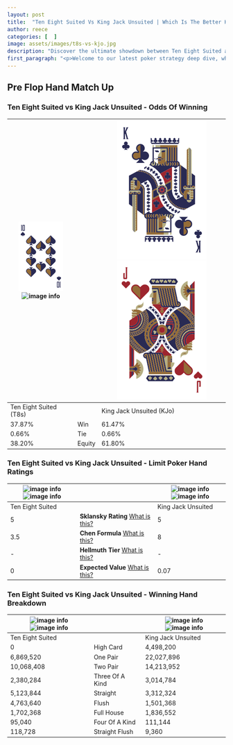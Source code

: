 ```yaml
---
layout: post
title:  "Ten Eight Suited Vs King Jack Unsuited | Which Is The Better Hand In Poker? A Complete Guide"
author: reece
categories: [  ]
image: assets/images/t8s-vs-kjo.jpg
description: "Discover the ultimate showdown between Ten Eight Suited and King Jack Unsuited in poker! Uncover the odds, strategies, and scenarios where one hand triumphs over the other. Get ready to up your poker game with this thrilling analysis."
first_paragraph: "<p>Welcome to our latest poker strategy deep dive, where we're pitting two distinct hands against each other in a high-stakes showdown: Ten Eight Suited vs King Jack Unsuited.</p><p>In the dynamic world of poker, every decision counts, and knowing which hand holds the upper hand is key to your success at the table.</p><p>In this article, we'll dissect these two hands, explore the scenarios where one dominates the other, and equip you with the knowledge to make strategic choices that can tip the odds in your favor.</p><p>Get ready to unravel the intriguing dynamics of these poker hands and elevate your game to new heights.</p>"
---
```




[comment]: # (sp0)

## Pre Flop Hand Match Up

<div class="table hand-ratings" markdown="1"> 



### Ten Eight Suited vs King Jack Unsuited - Odds Of Winning


    
| ![image info](assets/images/hand1/T.png) ![image info](assets/images/hand1/8s.png) |  | ![image info](assets/images/hand2/K.png) ![image info](assets/images/hand2/Jo.png) |
| -------- | -------- | -------- |
| Ten Eight Suited (T8s) |  | King Jack Unsuited (KJo) |
| 37.87% | Win | 61.47% |
| 0.66% | Tie | 0.66% |
| 38.20% | Equity | 61.80% |




[comment]: # (sp1)



### Ten Eight Suited vs King Jack Unsuited - Limit Poker Hand Ratings


    
| ![image info](https://www.riverpairs.com/assets/images/hand1/T.png) ![image info](https://www.riverpairs.com/assets/images/hand1/8s.png) |  | ![image info](https://www.riverpairs.com/assets/images/hand2/K.png) ![image info](https://www.riverpairs.com/assets/images/hand2/Jo.png) |
| -------- | -------- | -------- |
| Ten Eight Suited |  | King Jack Unsuited |
| 5 | **Sklansky Rating** [What is this?](/sklansky-rating-explained) | 5 |
| 3.5 | **Chen Formula** [What is this?](/chen-formula-explained) | 8 |
| - | **Hellmuth Tier** [What is this?](/Hellmuth-tier-explained) | - |
| 0 | **Expected Value** [What is this?](/expected-value-explained) | 0.07 |




[comment]: # (sp2)



### Ten Eight Suited vs King Jack Unsuited - Winning Hand Breakdown


    
| ![image info](https://www.riverpairs.com/assets/images/hand1/T.png) ![image info](https://www.riverpairs.com/assets/images/hand1/8s.png) |  | ![image info](https://www.riverpairs.com/assets/images/hand2/K.png) ![image info](https://www.riverpairs.com/assets/images/hand2/Jo.png) |
| -------- | -------- | -------- |
| Ten Eight Suited |  | King Jack Unsuited |
| 0 | High Card | 4,498,200 |
| 6,869,520 | One Pair | 22,027,896 |
| 10,068,408 | Two Pair | 14,213,952 |
| 2,380,284 | Three Of A Kind | 3,014,784 |
| 5,123,844 | Straight | 3,312,324 |
| 4,763,640 | Flush | 1,501,368 |
| 1,702,368 | Full House | 1,836,552 |
| 95,040 | Four Of A Kind | 111,144 |
| 118,728 | Straight Flush | 9,360 |




[comment]: # (sp3)



</div>

[comment]: # (sp4)



[comment]: # (sp5)

